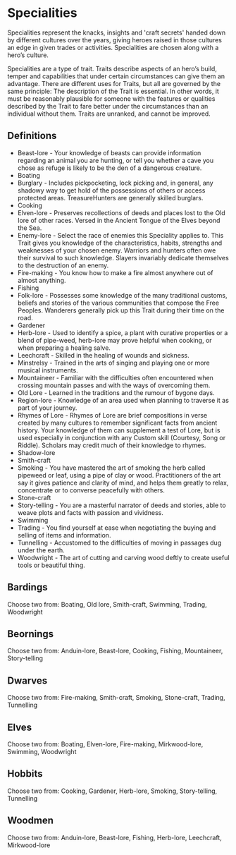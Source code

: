 # Specialities

Specialities represent the knacks, insights and 'craft secrets' handed down by different cultures over the years, giving heroes raised in those cultures an edge in given trades or activities.  Specialities are chosen along with a hero’s culture.

Specialities are a type of trait.  Traits describe aspects of an hero’s build, temper and capabilities that under certain circumstances can give them an advantage. There are different uses for Traits, but all are governed by the same principle:  The description of the Trait is essential. In other words, it must be reasonably plausible for someone with the features or qualities described by the Trait to fare better under the circumstances than an individual without them.  Traits are unranked, and cannot be improved.

## Definitions

* Beast-lore - Your knowledge of beasts can provide information regarding an animal you are hunting, or tell you whether a cave you chose as refuge is likely to be the den of a dangerous creature.
* Boating
* Burglary - Includes pickpocketing, lock picking and, in general, any shadowy way to get hold of the possessions of others or access protected areas. TreasureHunters are generally skilled burglars.
* Cooking
* Elven-lore - Preserves recollections of deeds and places lost to the Old lore of other races. Versed in the Ancient Tongue of the Elves beyond the Sea.
* Enemy-lore - Select the race of enemies this Speciality applies to. This Trait gives you knowledge of the characteristics, habits, strengths and weaknesses of your chosen enemy. Warriors and hunters often owe their survival to such knowledge. Slayers invariably dedicate themselves to the destruction of an enemy.
* Fire-making - You know how to make a fire almost anywhere out of almost anything.
* Fishing
* Folk-lore - Possesses some knowledge of the many traditional customs, beliefs and stories of the various communities that compose the Free Peoples.  Wanderers generally pick up this Trait during their time on the road. 
* Gardener
* Herb-lore - Used to identify a spice, a plant with curative properties or a blend of pipe-weed, herb-lore may prove helpful when cooking, or when preparing a healing salve. 
* Leechcraft - Skilled in the healing of wounds and sickness.
* Minstrelsy - Trained in the arts of singing and playing one or more musical instruments.
* Mountaineer - Familiar with the difficulties often encountered when crossing mountain passes and with the ways of overcoming them.
* Old Lore - Learned in the traditions and the rumour of bygone days.
* Region-lore - Knowledge of an area used when planning to traverse it as part of your journey.
* Rhymes of Lore - Rhymes of Lore are brief compositions in verse created by many cultures to remember significant facts from ancient history. Your knowledge of them can supplement a test of Lore, but is used especially in conjunction with any Custom skill (Courtesy, Song or Riddle). Scholars may credit much of their knowledge to rhymes.
* Shadow-lore
* Smith-craft
* Smoking - You have mastered the art of smoking the herb called pipeweed or leaf, using a pipe of clay or wood. Practitioners of the art say it gives patience and clarity of mind, and helps them greatly to relax, concentrate or to converse peacefully with others.
* Stone-craft
* Story-telling - You are a masterful narrator of deeds and stories, able to weave plots and facts with passion and vividness.
* Swimming
* Trading - You find yourself at ease when negotiating the buying and selling of items and information.
* Tunnelling - Accustomed to the difficulties of moving in passages dug under the earth.
* Woodwright - The art of cutting and carving wood deftly to create useful tools or beautiful thing.

## Bardings

Choose two from: Boating, Old lore, Smith-craft, Swimming, Trading, Woodwright

## Beornings

Choose two from: Anduin-lore, Beast-lore, Cooking,  Fishing, Mountaineer, Story-telling

## Dwarves

Choose two from: Fire-making, Smith-craft, Smoking, Stone-craft, Trading, Tunnelling

## Elves

Choose two from: Boating, Elven-lore, Fire-making, Mirkwood-lore, Swimming, Woodwright

## Hobbits

Choose two from: Cooking, Gardener, Herb-lore, Smoking,  Story-telling, Tunnelling

## Woodmen

Choose two from: Anduin-lore, Beast-lore, Fishing, Herb-lore, Leechcraft, Mirkwood-lore 
